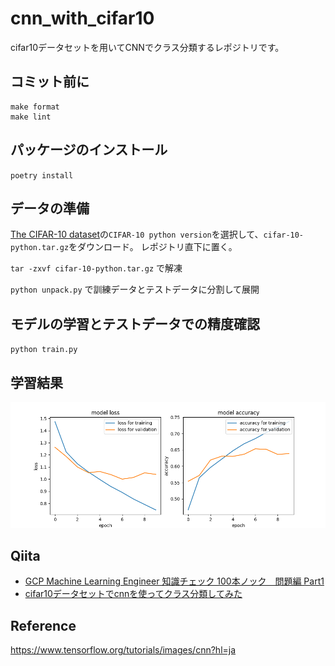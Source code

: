 # cnn_with_cifar10

cifar10データセットを用いてCNNでクラス分類するレポジトリです。

## コミット前に
```
make format
make lint
```

## パッケージのインストール
`poetry install`


## データの準備
[The CIFAR-10 dataset](http://www.cs.toronto.edu/~kriz/cifar.html)の`CIFAR-10 python version`を選択して、`cifar-10-python.tar.gz`をダウンロード。 
レポジトリ直下に置く。

`tar -zxvf cifar-10-python.tar.gz`
で解凍

`python unpack.py`
で訓練データとテストデータに分割して展開


## モデルの学習とテストデータでの精度確認
`python train.py`


## 学習結果
![学習結果](.github/loss_gragh.png)



## Qiita
- [GCP Machine Learning Engineer 知識チェック 100本ノック　問題編 Part1](https://qiita.com/qwerty1234/items/cef146bd0545425ea1e3)
- [cifar10データセットでcnnを使ってクラス分類してみた](https://qiita.com/qwerty1234/items/e74cf8b94271cf8b29be)

## Reference
https://www.tensorflow.org/tutorials/images/cnn?hl=ja